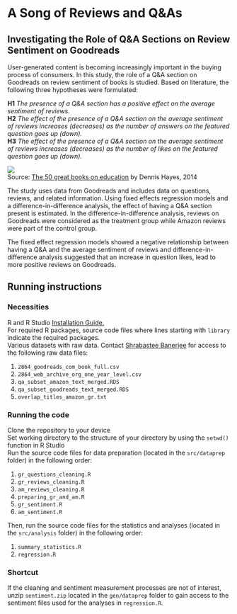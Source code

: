 # A Song of Reviews and Q&As
## Investigating the Role of Q&A Sections on Review Sentiment on Goodreads

User-generated content is becoming increasingly important in the buying process of consumers. In this study, the role of a Q&A section on Goodreads on review sentiment of books is studied. Based on literature, the following three hypotheses were formulated:

**H1**  *The presence of a Q&A section has a positive effect on the average sentiment of reviews.*\
**H2**	*The effect of the presence of a Q&A section on the average sentiment of reviews increases (decreases) as the number of answers on the featured question goes up (down).*\
**H3**	*The effect of the presence of a Q&A section on the average sentiment of reviews increases (decreases) as the number of likes on the featured question goes up (down).*

![](https://images.theconversation.com/files/45159/original/rptgtpxd-1396254731.jpg?ixlib=rb-1.1.0&q=45&auto=format&w=754&h=502&fit=crop)\
Source: [The 50 great books on education](https://theconversation.com/the-50-great-books-on-education-24934) by Dennis Hayes, 2014

The study uses data from Goodreads and includes data on questions, reviews, and related information. Using fixed effects regression models and a difference-in-difference analysis, the effect of having a Q&A section present is estimated. In the difference-in-difference analysis, reviews on Goodreads were considered as the treatment group while Amazon reviews were part of the control group.

The fixed effect regression models showed a negative relationship between having a Q&A and the average sentiment of reviews and difference-in-difference analysis suggested that an increase in question likes, lead to more positive reviews on Goodreads.

## Running instructions
### Necessities

R and R Studio [Installation Guide.](https://tilburgsciencehub.com/building-blocks/configure-your-computer/statistics-and-computation/r/)\
For required R packages, source code files where lines starting with `library` indicate the required packages.\
Various datasets with raw data. Contact [Shrabastee Banerjee](https://github.com/shrabasteebanerjee) for access to the following raw data files:

1) `2864_goodreads_com_book_full.csv`
2) `2864_web_archive_org_one_year_level.csv`
3) `qa_subset_amazon_text_merged.RDS`
4) `qa_subset_goodreads_text_merged.RDS`
5) `overlap_titles_amazon_gr.txt`


### Running the code
Clone the repository to your device\
Set working directory to the structure of your directory by using the `setwd()` function in R Studio\
Run the source code files for data preparation (located in the `src/dataprep` folder) in the following order:

1) `gr_questions_cleaning.R`
2) `gr_reviews_cleaning.R`
3) `am_reviews_cleaning.R`
4) `preparing_gr_and_am.R`
5) `gr_sentiment.R`
7) `am_sentiment.R`

Then, run the source code files for the statistics and analyses (located in the `src/analysis` folder) in the following order:

1) `summary_statistics.R`
2) `regression.R`

### Shortcut
If the cleaning and sentiment measurement processes are not of interest, unzip `sentiment.zip` located in the `gen/dataprep` folder to gain access to the sentiment files used for the analyses in `regression.R`. 
